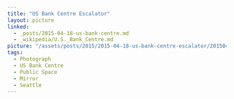 ```yaml
---
title: "US Bank Centre Escalator"
layout: picture
linked:
  - _posts/2015-04-18-us-bank-centre.md
  - _wikipedia/U.S._Bank_Centre.md
picture: "/assets/posts/2015/2015-04-18-us-bank-centre-escalator/20150418_223250140_iOS.jpg"
tags:
  - Photograph
  - US Bank Centre
  - Public Space
  - Mirror
  - Seattle
---
```

